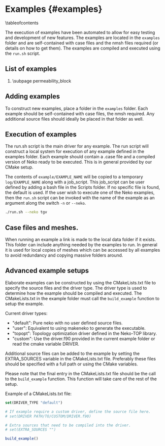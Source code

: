 # Examples {#examples}
\tableofcontents

The execution of examples have been automated to allow for easy testing and
development of new features. The examples are located in the `examples` folder
and are self-contained with case files and the nmsh files required (or details on
how to get them). The examples are compiled and executed using the `run.sh`
script.

## List of examples

1. \subpage permeability_block

## Adding examples

To construct new examples, place a folder in the `examples` folder. Each example
should be self-contained with case files, the nmsh required. Any additional
source files should ideally be placed in that folder as well.

## Execution of examples

The run.sh script is the main driver for any example. The run script will
construct a local system for execution of any example defined in the examples
folder. Each example should contain a .case file and a compiled version of Neko
ready to be executed. This is in general provided by our CMake setup.

The contents of `example/EXAMPLE_NAME` will be copied to a temporary
`log/EXAMPLE_NAME` along with a job_script. This job_script can be user defined
by
adding a bash file in the Scripts folder. If no specific file is found, the
default is used. If the user wish to execute one of the Neko examples, then the
`run.sh` script can be invoked with the name of the example as an argument along
the switch `-n` or `--neko`.

```sh
./run.sh --neko tgv
```

## Case files and meshes.

When running an example a link is made to the local data folder if it exists.
This folder can include anything needed by the examples to run. In general it is
used for local copies of meshes which can be accessed by all examples to avoid
redundancy and copying massive folders around.

## Advanced example setups

Elaborate examples can be constructed by using the CMakeLists.txt file to
specify the source files and the driver type. The driver type is used to
determine how the example should be compiled and executed. The CMakeLists.txt in
the example folder must call the `build_example` function to setup the example. 

Current driver types:

- "default": Pure neko with no user defined source files.
- "user":    Equivalent to using makeneko to generate the executable.
- "topopt":  Topology optimization driver defined in the Neko-TOP library.
- "custom":  Use the driver.f90 provided in the current example folder or read
             the cmake variable DRIVER.

Additional source files can be added to the example by setting the EXTRA_SOURCES
variable in the CMakeLists.txt file. Preferably these files should be specified
with a full path or using the CMake variables.

Please note that the final entry in the CMakeLists.txt file should be the
call to the `build_example` function. This function will take care of the
rest of the setup.

Example of a CMakeLists.txt file:

```cmake
set(DRIVER_TYPE "default")

# If example require a custom driver, define the source file here.
# set(DRIVER PATH/TO/CUSTOM/DRIVER.f90)

# Extra sources that need to be compiled into the driver.
# set(EXTRA_SOURCES "")

build_example()

```
